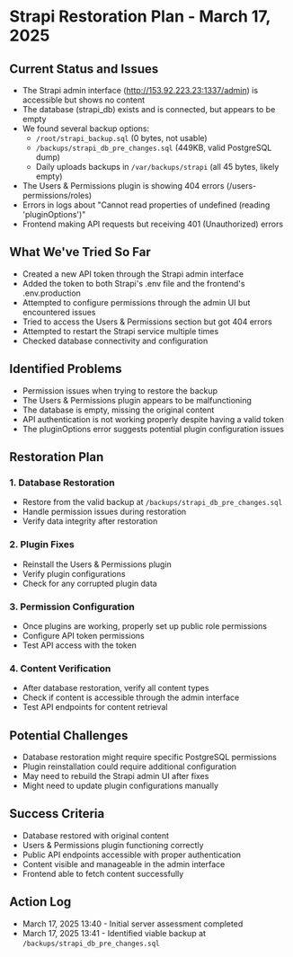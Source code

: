 # Strapi Restoration Plan - March 17, 2025

## Current Status and Issues

- The Strapi admin interface (http://153.92.223.23:1337/admin) is accessible but shows no content
- The database (strapi_db) exists and is connected, but appears to be empty
- We found several backup options:
  - `/root/strapi_backup.sql` (0 bytes, not usable)
  - `/backups/strapi_db_pre_changes.sql` (449KB, valid PostgreSQL dump)
  - Daily uploads backups in `/var/backups/strapi` (all 45 bytes, likely empty)
- The Users & Permissions plugin is showing 404 errors (/users-permissions/roles)
- Errors in logs about "Cannot read properties of undefined (reading 'pluginOptions')"
- Frontend making API requests but receiving 401 (Unauthorized) errors

## What We've Tried So Far

- Created a new API token through the Strapi admin interface
- Added the token to both Strapi's .env file and the frontend's .env.production
- Attempted to configure permissions through the admin UI but encountered issues
- Tried to access the Users & Permissions section but got 404 errors
- Attempted to restart the Strapi service multiple times
- Checked database connectivity and configuration

## Identified Problems

- Permission issues when trying to restore the backup
- The Users & Permissions plugin appears to be malfunctioning
- The database is empty, missing the original content
- API authentication is not working properly despite having a valid token
- The pluginOptions error suggests potential plugin configuration issues

## Restoration Plan

### 1. Database Restoration
- Restore from the valid backup at `/backups/strapi_db_pre_changes.sql`
- Handle permission issues during restoration
- Verify data integrity after restoration

### 2. Plugin Fixes
- Reinstall the Users & Permissions plugin
- Verify plugin configurations
- Check for any corrupted plugin data

### 3. Permission Configuration
- Once plugins are working, properly set up public role permissions
- Configure API token permissions
- Test API access with the token

### 4. Content Verification
- After database restoration, verify all content types
- Check if content is accessible through the admin interface
- Test API endpoints for content retrieval

## Potential Challenges
- Database restoration might require specific PostgreSQL permissions
- Plugin reinstallation could require additional configuration
- May need to rebuild the Strapi admin UI after fixes
- Might need to update plugin configurations manually

## Success Criteria
- Database restored with original content
- Users & Permissions plugin functioning correctly
- Public API endpoints accessible with proper authentication
- Content visible and manageable in the admin interface
- Frontend able to fetch content successfully

## Action Log

- March 17, 2025 13:40 - Initial server assessment completed
- March 17, 2025 13:41 - Identified viable backup at `/backups/strapi_db_pre_changes.sql`